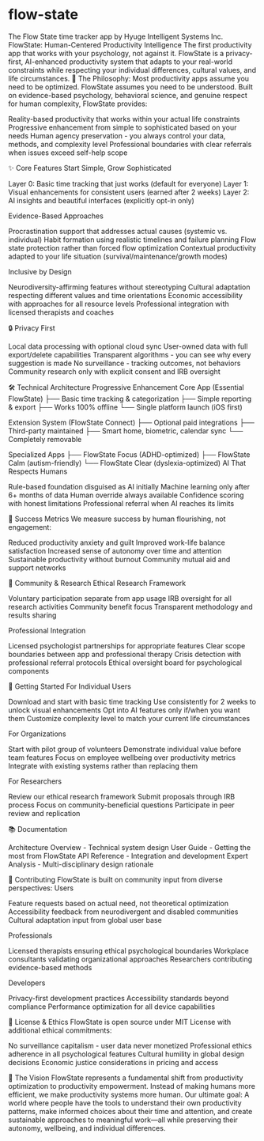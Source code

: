 # flow-state
The Flow State time tracker app by Hyuge Intelligent Systems Inc.
FlowState: Human-Centered Productivity Intelligence
The first productivity app that works with your psychology, not against it.
FlowState is a privacy-first, AI-enhanced productivity system that adapts to your real-world constraints while respecting your individual differences, cultural values, and life circumstances.
🧠 The Philosophy:
Most productivity apps assume you need to be optimized. FlowState assumes you need to be understood.
Built on evidence-based psychology, behavioral science, and genuine respect for human complexity, FlowState provides:

Reality-based productivity that works within your actual life constraints
Progressive enhancement from simple to sophisticated based on your needs
Human agency preservation - you always control your data, methods, and complexity level
Professional boundaries with clear referrals when issues exceed self-help scope

✨ Core Features
Start Simple, Grow Sophisticated

Layer 0: Basic time tracking that just works (default for everyone)
Layer 1: Visual enhancements for consistent users (earned after 2 weeks)
Layer 2: AI insights and beautiful interfaces (explicitly opt-in only)

Evidence-Based Approaches

Procrastination support that addresses actual causes (systemic vs. individual)
Habit formation using realistic timelines and failure planning
Flow state protection rather than forced flow optimization
Contextual productivity adapted to your life situation (survival/maintenance/growth modes)

Inclusive by Design

Neurodiversity-affirming features without stereotyping
Cultural adaptation respecting different values and time orientations
Economic accessibility with approaches for all resource levels
Professional integration with licensed therapists and coaches

🔒 Privacy First

Local data processing with optional cloud sync
User-owned data with full export/delete capabilities
Transparent algorithms - you can see why every suggestion is made
No surveillance - tracking outcomes, not behaviors
Community research only with explicit consent and IRB oversight

🛠 Technical Architecture
Progressive Enhancement
Core App (Essential FlowState)
├── Basic time tracking & categorization
├── Simple reporting & export
├── Works 100% offline
└── Single platform launch (iOS first)

Extension System (FlowState Connect)
├── Optional paid integrations
├── Third-party maintained
├── Smart home, biometric, calendar sync
└── Completely removable

Specialized Apps
├── FlowState Focus (ADHD-optimized)
├── FlowState Calm (autism-friendly)
└── FlowState Clear (dyslexia-optimized)
AI That Respects Humans

Rule-based foundation disguised as AI initially
Machine learning only after 6+ months of data
Human override always available
Confidence scoring with honest limitations
Professional referral when AI reaches its limits

🎯 Success Metrics
We measure success by human flourishing, not engagement:

Reduced productivity anxiety and guilt
Improved work-life balance satisfaction
Increased sense of autonomy over time and attention
Sustainable productivity without burnout
Community mutual aid and support networks

👥 Community & Research
Ethical Research Framework

Voluntary participation separate from app usage
IRB oversight for all research activities
Community benefit focus
Transparent methodology and results sharing

Professional Integration

Licensed psychologist partnerships for appropriate features
Clear scope boundaries between app and professional therapy
Crisis detection with professional referral protocols
Ethical oversight board for psychological components

🚀 Getting Started
For Individual Users

Download and start with basic time tracking
Use consistently for 2 weeks to unlock visual enhancements
Opt into AI features only if/when you want them
Customize complexity level to match your current life circumstances

For Organizations

Start with pilot group of volunteers
Demonstrate individual value before team features
Focus on employee wellbeing over productivity metrics
Integrate with existing systems rather than replacing them

For Researchers

Review our ethical research framework
Submit proposals through IRB process
Focus on community-beneficial questions
Participate in peer review and replication

📚 Documentation

Architecture Overview - Technical system design
User Guide - Getting the most from FlowState
API Reference - Integration and development
Expert Analysis - Multi-disciplinary design rationale

🤝 Contributing
FlowState is built on community input from diverse perspectives:
Users

Feature requests based on actual need, not theoretical optimization
Accessibility feedback from neurodivergent and disabled communities
Cultural adaptation input from global user base

Professionals

Licensed therapists ensuring ethical psychological boundaries
Workplace consultants validating organizational approaches
Researchers contributing evidence-based methods

Developers

Privacy-first development practices
Accessibility standards beyond compliance
Performance optimization for all device capabilities

📄 License & Ethics
FlowState is open source under MIT License with additional ethical commitments:

No surveillance capitalism - user data never monetized
Professional ethics adherence in all psychological features
Cultural humility in global design decisions
Economic justice considerations in pricing and access

🌟 The Vision
FlowState represents a fundamental shift from productivity optimization to productivity empowerment. Instead of making humans more efficient, we make productivity systems more human.
Our ultimate goal: A world where people have the tools to understand their own productivity patterns, make informed choices about their time and attention, and create sustainable approaches to meaningful work—all while preserving their autonomy, wellbeing, and individual differences.
